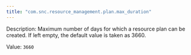 ```yaml
---
title: "com.snc.resource_management.plan.max_duration"
---
```


Description: Maximum number of days for which a resource plan can be created. If left empty, the default value is taken as 3660.

Value: `3660`